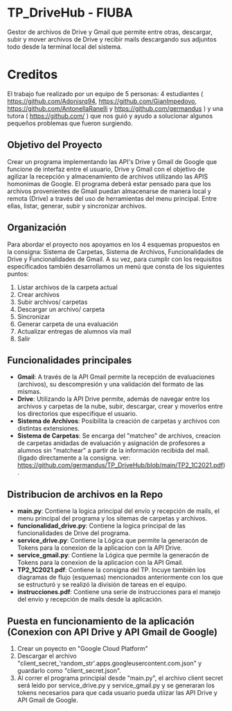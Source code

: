 # TP_DriveHub - FIUBA

Gestor de archivos de Drive y Gmail que permite entre otras, descargar, subir y mover archivos de Drive y recibir mails descargando sus adjuntos todo desde la terminal local del sistema.

# Creditos

El trabajo fue realizado por un equipo de 5 personas: 4 estudiantes ( https://github.com/Adonisrq94, https://github.com/GianImpedovo, https://github.com/AntonellaRanelli y https://github.com/germandus ) y una tutora ( https://github.com/ ) que nos guió y ayudo a solucionar algunos pequeños problemas que fueron surgiendo. 


## Objetivo del Proyecto

Crear un programa implementando las API's Drive y Gmail de Google que funcione de interfaz entre el usuario, Drive y Gmail con el objetivo de agilizar la recepción y almacenamiento de archivos utilizando las APIS homonimas de Google. El programa deberá estar pensado para que los archivos provenientes de Gmail puedan almacenarse de manera local y remota (Drive) a través del uso de herramientas del menu principal. Entre ellas, listar, generar, subir y sincronizar archivos.

## Organización

Para abordar el proyecto nos apoyamos en los 4 esquemas propuestos en la consigna: Sistema de Carpetas, Sistema de Archivos, Funcionalidades de Drive y Funcionalidades de Gmail. A su vez, para cumplir con los requisitos especificados también desarrollamos un menú que consta de los siguientes puntos:

1. Listar archivos de la carpeta actual
2. Crear archivos
3. Subir archivos/ carpetas
4. Descargar un archivo/ carpeta
5. Sincronizar
6. Generar carpeta de una evaluación
7. Actualizar entregas de alumnos vía mail
8. Salir

## Funcionalidades principales

* **Gmail**: 
A través de la API Gmail permite la recepción de evaluaciones (archivos), su descompresión y una validación del formato de las mismas.
* **Drive**: 
Utilizando la API Drive permite, además de navegar entre los archivos y carpetas de la nube, subir, descargar, crear y moverlos entre los directorios que especifique el usuario.
* **Sistema de Archivos**:
Posibilita la creación de carpetas y archivos con distintas extensiones.
* **Sistema de Carpetas**:
Se encarga del "matcheo" de archivos, creacion de carpetas anidadas de evaluación y asignación de profesores a alumnos sin "matchear" a partir de la información recibida del mail.
(ligado directamente a la consigna. ver: https://github.com/germandus/TP_DriveHub/blob/main/TP2_1C2021.pdf).

## Distribucion de archivos en la Repo

* **main.py**: 
Contiene la logica principal del envío y recepción de mails, el menu principal del programa y los sitemas de carpetas y archivos.
* **funcionalidad_drive.py**: 
Contiene la logica principal de las funcionalidades de Drive del programa.
* **service_drive.py**:
Contiene la Lógica que permite la generacón de Tokens para la conexion de la aplicacion con la API Drive.
* **service_gmail.py**:
Contiene la Lógica que permite la generacón de Tokens para la conexion de la aplicacion con la API Gmail.
* **TP2_1C2021.pdf**:
Contiene la consigna del TP. Incuye también los diagramas de flujo (esquemas) mencionados anteriormente con los que se estructuró y se realizó la división de tareas en el equipo.
* **instrucciones.pdf**:
Contiene una serie de instrucciones para el manejo del envio y recepción de mails desde la aplicación.

## Puesta en funcionamiento de la aplicación (Conexion con API Drive y API Gmail de Google)

1. Crear un poyecto en "Google Cloud Platform"
2. Descargar el archivo "client_secret_'random_str'.apps.googleusercontent.com.json" y guardarlo como "client_secret.json". 
3. Al correr el programa principial desde "main.py", el archivo client secret será leido por service_drive.py y service_gmail.py y se generaran los tokens necesarios para que cada usuario pueda utiizar las API Drive y API Gmail de Google.